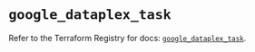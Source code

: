 # `google_dataplex_task`

Refer to the Terraform Registry for docs: [`google_dataplex_task`](https://registry.terraform.io/providers/hashicorp/google/6.36.0/docs/resources/dataplex_task).
